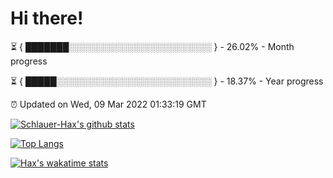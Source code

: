 # Hi there!

⏳ { ███████░░░░░░░░░░░░░░░░░░░░░░░ } - 26.02% - Month progress

⏳ { █████░░░░░░░░░░░░░░░░░░░░░░░░░ } - 18.37% - Year progress

⏰ Updated on Wed, 09 Mar 2022 01:33:19 GMT


[![Schlauer-Hax's github stats](https://github-readme-stats.vercel.app/api?username=Schlauer-Hax&show_icons=true&theme=dark&count_private=true)](https://github.com/Schlauer-Hax)


[![Top Langs](https://github-readme-stats.vercel.app/api/top-langs/?username=Schlauer-Hax&layout=compact&theme=dark)](https://github.com/Schlauer-Hax?tab=repositories)


[![Hax's wakatime stats](https://github-readme-stats.vercel.app/api/wakatime?username=Hax&theme=dark)](https://wakatime.com/@Hax)

